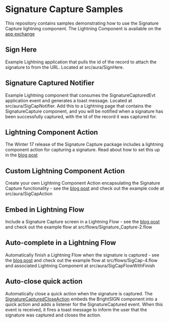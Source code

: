 # Signature Capture Samples
This repository contains samples demonstrating how to use the Signature Capture lightning component. The Lightning Component is available on the [app exchange](https://appexchange.salesforce.com/listingDetail?listingId=a0N30000000q5XOEAY)
## Sign Here
Example Lightning application that pulls the id of the record to attach the signature to from the URL. Located at src/aura/SignHere.
## Signature Captured Notifier
Example Lightning component that consumes the SignatureCapturedEvt application event and generates a toast message. Located at src/aura/SigCapNotifier. Add this to a Lightning page that contains the SignatureCapture component, and you will be notified when a signature has been successfully captured, with the Id of the record it was captured for.
## Lightning Component Action
The Winter 17 release of the Signature Capture package includes a lightning component action for capturing a signature. Read about how to set this up in the [blog post](http://bobbuzzard.blogspot.co.uk/2016/11/lightning-component-actions-with.html)
## Custom Lightning Component Action
Create your own Lightning Component Action encapsulating the Signature Capture functionality - see the [blog post](https://bobbuzzard.blogspot.co.uk/2016/11/lightning-component-actions-with_10.html) and check out the example code at src/aura/SigCapAction
## Embed in Lightning Flow
Include a Signature Capture screen in a Lightning Flow - see the [blog post](http://bobbuzzard.blogspot.com/2018/06/adding-signature-capture-to-lightning.html) and check out the example flow at src/flows/Signature_Capture-2.flow
## Auto-complete in a Lightning Flow
Automatically finish a Lightning Flow when the signature is captured - see the [blog post](https://bobbuzzard.blogspot.com/2019/10/auto-completing-signature-capture-flow.html) and check out the example flow at src/flows/SigCap-4.flow and associated Lightning Component at src/aura/SigCapFlowWithFinish
## Auto-close quick action
Automatically close a quick action when the signature is captured. The [SignatureCapturedCloseAction](https://github.com/keirbowden/sigcapapp/tree/master/force-app/main/default/aura/SignatureCapturedCloseAction) embeds the BrightSIGN component into a quick action and adds a listener for the SignatureCaptured event. When this event is received, it fires a toast message to inform the user that the signature was captured and closes the action.
